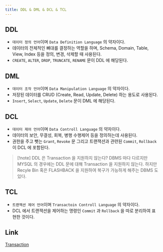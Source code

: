 ```yaml
---
title: DDL & DML & DCL & TCL
---
```


## DDL
- `데이터 정의 언어`이며 `Data Definition Language` 의 약자이다.
- 데이터의 전체적인 뼈대를 결정하는 역할을 하며, Schema, Domain, Table, View, Index 등을 정의, 변경, 삭제할 때 사용된다.
- `CREATE`, `ALTER`, `DROP`, `TRUNCATE`, `RENAME` 문이 DDL 에 해당된다.

## DML
- `데이터 조작 언어`이며 `Data Manipulation Language` 의 약자이다.
- 저장된 데이터를 CRUD (Create, Read, Update, Delete) 하는 용도로 사용된다.
- `Insert`, `Select`, `Update`, `Delete` 문이 DML 에 해당된다.

## DCL
- `데이터 제어 언어`이며 `Data Controll Language` 의 약자이다.
- 데이터의 보안, 무결성, 회복, 병행 수행제어 등을 정의하는데 사용된다.
- 권한을 주고 뺏는 `Grant`, `Revoke` 문 그리고 트랜잭션과 관련된 `Commit`, `Rollback` 이 DCL 에 포함된다.

> [!note] DDL 은 Transaction 을 지원하지 않는다?
>  DBMS 마다 다르지만 MYSQL 의 경우에는 DDL 문에 대해 Transaction 을 지원하지 않는다. 하지만 Recyle Bin 혹은 FLASHBACK 을 지원하여 복구가 가능하게 해주는 DBMS 도 있다. 

## TCL
- `트랜잭션 제어 언어`이며 `Transactoin Controll Language` 의 약자이다.
- DCL 에서 트랜잭션을 제어하는 명령인 `Commit` 과 `Rollback` 을 따로 분리하여 표현한 것이다.

## Link
[Transaction](ComputerScience/Database/interview/Transaction.md)